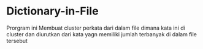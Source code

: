 # Dictionary-in-File

Prorgram ini Membuat cluster perkata dari dalam file dimana kata ini di cluster dan diurutkan dari kata yagn memiliki jumlah terbanyak di dalam file tersebut 
